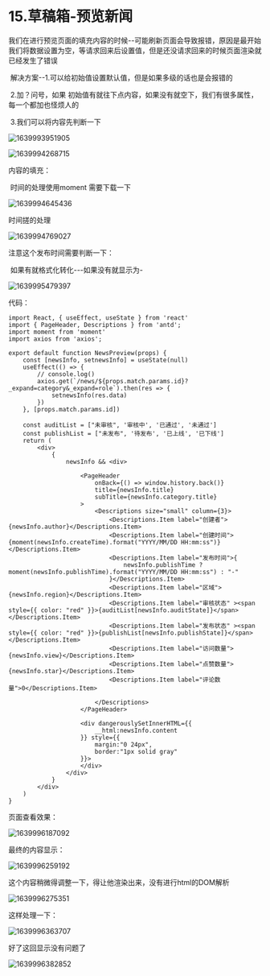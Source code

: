 # 15.草稿箱-预览新闻

 

我们在进行预览页面的填充内容的时候--可能刷新页面会导致报错，原因是最开始我们将数据设置为空，等请求回来后设置值，但是还没请求回来的时候页面渲染就已经发生了错误

​		解决方案--1.可以给初始值设置默认值，但是如果多级的话也是会报错的

​						 2.加？问号，如果 初始值有就往下点内容，如果没有就空下，我们有很多属性，每一个都加也怪烦人的

​						 3.我们可以将内容先判断一下

![1639993951905](../../../../.vuepress/public/images/1639993951905.png)





![1639994268715](../../../../.vuepress/public/images/1639994268715.png)







内容的填充：

​		时间的处理使用moment 需要下载一下

![1639994645436](../../../../.vuepress/public/images/1639994645436.png)



时间搓的处理 

![1639994769027](../../../../.vuepress/public/images/1639994769027.png)



注意这个发布时间需要判断一下：

​	如果有就格式化转化---如果没有就显示为-

![1639995479397](../../../../.vuepress/public/images/1639995479397.png)



代码：

```
import React, { useEffect, useState } from 'react'
import { PageHeader, Descriptions } from 'antd';
import moment from 'moment'
import axios from 'axios';

export default function NewsPreview(props) {
    const [newsInfo, setnewsInfo] = useState(null)
    useEffect(() => {
        // console.log()
        axios.get(`/news/${props.match.params.id}?_expand=category&_expand=role`).then(res => {
            setnewsInfo(res.data)
        })
    }, [props.match.params.id])

    const auditList = ["未审核", '审核中', '已通过', '未通过']
    const publishList = ["未发布", '待发布', '已上线', '已下线']
    return (
        <div>
            {
                newsInfo && <div>

                    <PageHeader
                        onBack={() => window.history.back()}
                        title={newsInfo.title}
                        subTitle={newsInfo.category.title}
                    >
                        <Descriptions size="small" column={3}>
                            <Descriptions.Item label="创建者">{newsInfo.author}</Descriptions.Item>
                            <Descriptions.Item label="创建时间">{moment(newsInfo.createTime).format("YYYY/MM/DD HH:mm:ss")}</Descriptions.Item>
                            <Descriptions.Item label="发布时间">{
                                newsInfo.publishTime ? moment(newsInfo.publishTime).format("YYYY/MM/DD HH:mm:ss") : "-"
                            }</Descriptions.Item>
                            <Descriptions.Item label="区域">{newsInfo.region}</Descriptions.Item>
                            <Descriptions.Item label="审核状态" ><span style={{ color: "red" }}>{auditList[newsInfo.auditState]}</span></Descriptions.Item>
                            <Descriptions.Item label="发布状态" ><span style={{ color: "red" }}>{publishList[newsInfo.publishState]}</span></Descriptions.Item>
                            <Descriptions.Item label="访问数量">{newsInfo.view}</Descriptions.Item>
                            <Descriptions.Item label="点赞数量">{newsInfo.star}</Descriptions.Item>
                            <Descriptions.Item label="评论数量">0</Descriptions.Item>

                        </Descriptions>
                    </PageHeader>

                    <div dangerouslySetInnerHTML={{
                        __html:newsInfo.content
                    }} style={{
                        margin:"0 24px",
                        border:"1px solid gray"
                    }}>
                    </div>
                </div>
            }
        </div>
    )
}

```





页面查看效果：

![1639996187092](../../../../.vuepress/public/images/1639996187092.png)



最终的内容显示：

![1639996259192](../../../../.vuepress/public/images/1639996259192.png)



这个内容稍微得调整一下，得让他渲染出来，没有进行html的DOM解析

![1639996275351](../../../../.vuepress/public/images/1639996275351.png)





这样处理一下：

![1639996363707](../../../../.vuepress/public/images/1639996363707.png)





好了这回显示没有问题了

![1639996382852](../../../../.vuepress/public/images/1639996382852.png)






























































































